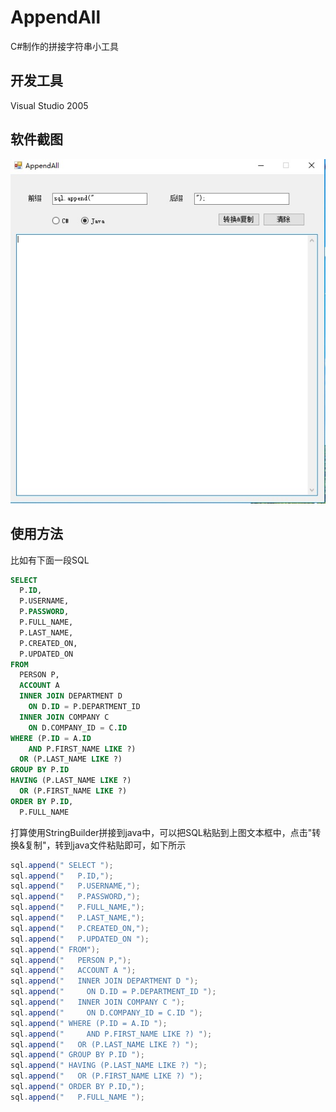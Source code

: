# AppendAll
C#制作的拼接字符串小工具

## 开发工具

Visual Studio 2005

## 软件截图

![AppendAll截图](https://raw.githubusercontent.com/infoplat/AppendAll/master/AppendAll.jpg)

## 使用方法

比如有下面一段SQL

```sql
SELECT 
  P.ID,
  P.USERNAME,
  P.PASSWORD,
  P.FULL_NAME,
  P.LAST_NAME,
  P.CREATED_ON,
  P.UPDATED_ON 
FROM
  PERSON P,
  ACCOUNT A 
  INNER JOIN DEPARTMENT D 
    ON D.ID = P.DEPARTMENT_ID 
  INNER JOIN COMPANY C 
    ON D.COMPANY_ID = C.ID 
WHERE (P.ID = A.ID 
    AND P.FIRST_NAME LIKE ?) 
  OR (P.LAST_NAME LIKE ?) 
GROUP BY P.ID 
HAVING (P.LAST_NAME LIKE ?) 
  OR (P.FIRST_NAME LIKE ?) 
ORDER BY P.ID,
  P.FULL_NAME 
```

打算使用StringBuilder拼接到java中，可以把SQL粘贴到上图文本框中，点击"转换&复制"，转到java文件粘贴即可，如下所示

```java
sql.append(" SELECT ");
sql.append("   P.ID,");
sql.append("   P.USERNAME,");
sql.append("   P.PASSWORD,");
sql.append("   P.FULL_NAME,");
sql.append("   P.LAST_NAME,");
sql.append("   P.CREATED_ON,");
sql.append("   P.UPDATED_ON ");
sql.append(" FROM");
sql.append("   PERSON P,");
sql.append("   ACCOUNT A ");
sql.append("   INNER JOIN DEPARTMENT D ");
sql.append("     ON D.ID = P.DEPARTMENT_ID ");
sql.append("   INNER JOIN COMPANY C ");
sql.append("     ON D.COMPANY_ID = C.ID ");
sql.append(" WHERE (P.ID = A.ID ");
sql.append("     AND P.FIRST_NAME LIKE ?) ");
sql.append("   OR (P.LAST_NAME LIKE ?) ");
sql.append(" GROUP BY P.ID ");
sql.append(" HAVING (P.LAST_NAME LIKE ?) ");
sql.append("   OR (P.FIRST_NAME LIKE ?) ");
sql.append(" ORDER BY P.ID,");
sql.append("   P.FULL_NAME ");

```
